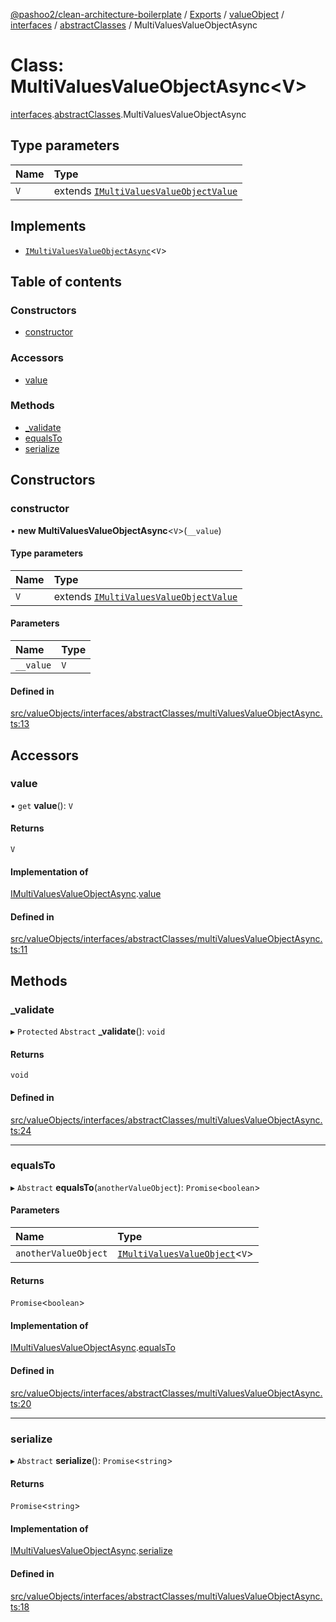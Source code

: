 [@pashoo2/clean-architecture-boilerplate](../README.md) / [Exports](../modules.md) / [valueObject](../modules/valueobject.md) / [interfaces](../modules/valueobject.interfaces.md) / [abstractClasses](../modules/valueobject.interfaces.abstractclasses.md) / MultiValuesValueObjectAsync

# Class: MultiValuesValueObjectAsync<V\>

[interfaces](../modules/valueobject.interfaces.md).[abstractClasses](../modules/valueobject.interfaces.abstractclasses.md).MultiValuesValueObjectAsync

## Type parameters

| Name | Type |
| :------ | :------ |
| `V` | extends [`IMultiValuesValueObjectValue`](../interfaces/valueobject.interfaces.imultivaluesvalueobjectvalue.md) |

## Implements

- [`IMultiValuesValueObjectAsync`](../interfaces/valueobject.interfaces.imultivaluesvalueobjectasync.md)<`V`\>

## Table of contents

### Constructors

- [constructor](valueobject.interfaces.abstractclasses.multivaluesvalueobjectasync.md#constructor)

### Accessors

- [value](valueobject.interfaces.abstractclasses.multivaluesvalueobjectasync.md#value)

### Methods

- [\_validate](valueobject.interfaces.abstractclasses.multivaluesvalueobjectasync.md#_validate)
- [equalsTo](valueobject.interfaces.abstractclasses.multivaluesvalueobjectasync.md#equalsto)
- [serialize](valueobject.interfaces.abstractclasses.multivaluesvalueobjectasync.md#serialize)

## Constructors

### constructor

• **new MultiValuesValueObjectAsync**<`V`\>(`__value`)

#### Type parameters

| Name | Type |
| :------ | :------ |
| `V` | extends [`IMultiValuesValueObjectValue`](../interfaces/valueobject.interfaces.imultivaluesvalueobjectvalue.md) |

#### Parameters

| Name | Type |
| :------ | :------ |
| `__value` | `V` |

#### Defined in

[src/valueObjects/interfaces/abstractClasses/multiValuesValueObjectAsync.ts:13](https://github.com/pashoo2/clean-architecture-boilerplate/blob/914ff8c/src/valueObjects/interfaces/abstractClasses/multiValuesValueObjectAsync.ts#L13)

## Accessors

### value

• `get` **value**(): `V`

#### Returns

`V`

#### Implementation of

[IMultiValuesValueObjectAsync](../interfaces/valueobject.interfaces.imultivaluesvalueobjectasync.md).[value](../interfaces/valueobject.interfaces.imultivaluesvalueobjectasync.md#value)

#### Defined in

[src/valueObjects/interfaces/abstractClasses/multiValuesValueObjectAsync.ts:11](https://github.com/pashoo2/clean-architecture-boilerplate/blob/914ff8c/src/valueObjects/interfaces/abstractClasses/multiValuesValueObjectAsync.ts#L11)

## Methods

### \_validate

▸ `Protected` `Abstract` **_validate**(): `void`

#### Returns

`void`

#### Defined in

[src/valueObjects/interfaces/abstractClasses/multiValuesValueObjectAsync.ts:24](https://github.com/pashoo2/clean-architecture-boilerplate/blob/914ff8c/src/valueObjects/interfaces/abstractClasses/multiValuesValueObjectAsync.ts#L24)

___

### equalsTo

▸ `Abstract` **equalsTo**(`anotherValueObject`): `Promise`<`boolean`\>

#### Parameters

| Name | Type |
| :------ | :------ |
| `anotherValueObject` | [`IMultiValuesValueObject`](../interfaces/valueobject.interfaces.imultivaluesvalueobject.md)<`V`\> |

#### Returns

`Promise`<`boolean`\>

#### Implementation of

[IMultiValuesValueObjectAsync](../interfaces/valueobject.interfaces.imultivaluesvalueobjectasync.md).[equalsTo](../interfaces/valueobject.interfaces.imultivaluesvalueobjectasync.md#equalsto)

#### Defined in

[src/valueObjects/interfaces/abstractClasses/multiValuesValueObjectAsync.ts:20](https://github.com/pashoo2/clean-architecture-boilerplate/blob/914ff8c/src/valueObjects/interfaces/abstractClasses/multiValuesValueObjectAsync.ts#L20)

___

### serialize

▸ `Abstract` **serialize**(): `Promise`<`string`\>

#### Returns

`Promise`<`string`\>

#### Implementation of

[IMultiValuesValueObjectAsync](../interfaces/valueobject.interfaces.imultivaluesvalueobjectasync.md).[serialize](../interfaces/valueobject.interfaces.imultivaluesvalueobjectasync.md#serialize)

#### Defined in

[src/valueObjects/interfaces/abstractClasses/multiValuesValueObjectAsync.ts:18](https://github.com/pashoo2/clean-architecture-boilerplate/blob/914ff8c/src/valueObjects/interfaces/abstractClasses/multiValuesValueObjectAsync.ts#L18)

